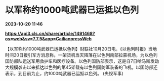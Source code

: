 # 以军称约1000吨武器已运抵以色列

**2023-10-20 11:46**

**https://api3.cls.cn/share/article/1491468?os=web&sv=7.7.5&app=CailianpressWeb**

【以军称约1000吨武器已运抵以色列】财联社10月20日电，《以色列时报》当地时间20日援引军方消息称，一架货机当天降落在以色列南部拉蒙机场，为以色列国防部队运送军用救护车和医疗设备。以色列国防部表示，这是自7日哈马斯发动大规模袭击以来抵达以色列的第45架载有以色列国防军装备的飞机。以国防部还表示，到目前为止，约1000吨武器已运抵以色列。 (央视军事)
